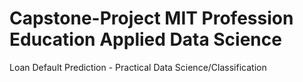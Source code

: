 # Capstone-Project MIT Profession Education Applied Data Science
Loan Default Prediction - Practical Data Science/Classification
